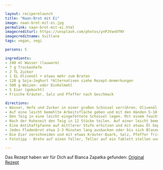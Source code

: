 ```yaml
---

layout: reciperelaunch
title: "Naan-Brot mit Ei"
image: naan-brot-mit-ei.jpg
permalink: naan-brot-mit-ei.html
imagecrediturl: https://unsplash.com/photos/ynPJVanOfNY
imagecreditname: Svitlana
tags: vegan, vegi

persons: 5

ingredients:
- 240 ml Wasser (lauwarm)
- 7 g Trockenhefe
- 2 TL Zucker
- 1 EL Olivenöl + etwas mehr zum Braten
- 120 g Soja-Joghurt *Alternativen siehe Rezept-Anmerkungen
- 500 g Weizen- oder Dinkelmehl
- 5 Eier (gekocht)
- Frische Kräuter, Salz und Pfeffer nach Geschmack

directions:
- Wasser, Hefe und Zucker in einer großen Schüssel verrühren. Olivenöl, Soja-Joghurt Mehl und Salz hinzufügen und alles mit einer Gabel vermischen. 
- Auf eine leicht bemehlte Arbeitsfläche geben und mit den Händen 5-10 Minuten kneten, bis ein glatter weicher Teig entsteht.
- Den Teig in eine leicht eingefettete Schüssel legen. Mit einem feuchten Geschirrtuch oder Folie abdecken und an einem warmen Ort etwa 1 Stunde gehen lassen, bis sich der Teig verdoppelt hat.
- Nach der Ruhezeit den Teig in 12 Stücke teilen. Auf einer leicht bemehlten Arbeitsfläche jedes Stück zu einem 0,5 cm dicken Fladen ausrollen.
- Eine Antihaftpfanne auf mittlerer Stufe erhitzen und mit etwas Öl bepinseln. 
- Jedes Fladenbrot etwa 2-3 Minuten lang ausbacken oder bis sich Blasen bilden und die Ränder etwas trocken aussehen. Dann umdrehen und weitere 2-3 Minuten goldbraun ausbacken. 
- Die Eier zerschneiden und mit etwas Kräuter-Quark, Salz, Pfeffer frischen Kräutern nach Geschmack belegen.
- Fototipp - Brote auf einen Teller, Teller auf ein Tablett stellen und bei Tageslicht fotografieren.

---
```


Das Rezept haben wir für Dich auf Bianca Zapatka gefunden: [Original Rezept](
https://biancazapatka.com/de/veganes-naan-brot/)
